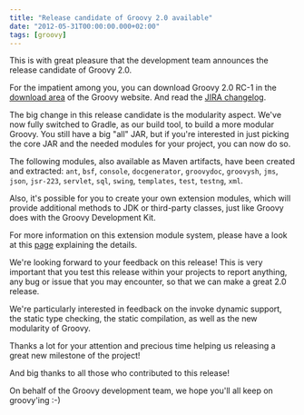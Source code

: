 ```yaml
---
title: "Release candidate of Groovy 2.0 available"
date: "2012-05-31T00:00:00.000+02:00"
tags: [groovy]
---
```


This is with great pleasure that the development team announces the release candidate of Groovy 2.0.  

For the impatient among you, you can download Groovy 2.0 RC-1 in the [download area](http://groovy.codehaus.org/Download?nc) of the Groovy website. 
And read the [JIRA changelog](https://jira.codehaus.org/secure/ReleaseNote.jspa?projectId=10242&version=18472).  

The big change in this release candidate is the modularity aspect. We've now fully switched to Gradle, as our build tool, to build a more modular Groovy. You still have a big "all" JAR, but if you're interested in just picking the core JAR and the needed modules for your project, you can now do so.  

The following modules, also available as Maven artifacts, have been created and extracted: `ant`, `bsf`, `console`, `docgenerator`, `groovydoc`, `groovysh`, `jms`, `json`, `jsr-223`, `servlet`, `sql`, `swing`, `templates`, `test`, `testng`, `xml`.  

Also, it's possible for you to create your own extension modules, which will provide additional methods to JDK or third-party classes, just like Groovy does with the Groovy Development Kit.  

For more information on this extension module system, please have a look at this [page](http://docs.codehaus.org/display/GROOVY/Creating+an+extension+module) explaining the details.  

We're looking forward to your feedback on this release! This is very important that you test this release within your projects to report anything, any bug or issue that you may encounter, so that we can make a great 2.0 release.  

We're particularly interested in feedback on the invoke dynamic support, the static type checking, the static compilation, as well as the new modularity of Groovy.  

Thanks a lot for your attention and precious time helping us releasing a great new milestone of the project!  

And big thanks to all those who contributed to this release!  

On behalf of the Groovy development team, we hope you'll all keep on groovy'ing :-)